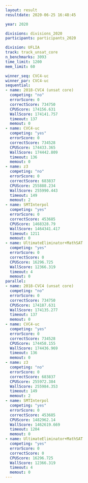 ```yaml
---
layout: result
resultdate: 2020-06-25 16:48:45

year: 2020

divisions: divisions_2020
participants: participants_2020

division: UFLIA
track: track_unsat_core
n_benchmarks: 3093
time_limit: 1200
mem_limit: 60

winner_seq: CVC4-uc
winner_par: CVC4-uc
sequential:
- name: 2018-CVC4 (unsat core)
  competing: "no"
  errorScore: 0
  correctScore: 734750
  CPUScore: 174156.631
  WallScore: 174141.757
  timeout: 137
  memout: 0
- name: CVC4-uc
  competing: "yes"
  errorScore: 0
  correctScore: 734528
  CPUScore: 174433.365
  WallScore: 174442.809
  timeout: 136
  memout: 0
- name: z3
  competing: "no"
  errorScore: 0
  correctScore: 683837
  CPUScore: 255888.234
  WallScore: 255990.443
  timeout: 149
  memout: 2
- name: SMTInterpol
  competing: "yes"
  errorScore: 0
  correctScore: 453685
  CPUScore: 1468328.79
  WallScore: 1464341.417
  timeout: 1211
  memout: 0
- name: UltimateEliminator+MathSAT
  competing: "yes"
  errorScore: 0
  correctScore: 0
  CPUScore: 16296.725
  WallScore: 12366.319
  timeout: 4
  memout: 0
parallel:
- name: 2018-CVC4 (unsat core)
  competing: "no"
  errorScore: 0
  correctScore: 734750
  CPUScore: 174187.631
  WallScore: 174135.277
  timeout: 137
  memout: 0
- name: CVC4-uc
  competing: "yes"
  errorScore: 0
  correctScore: 734528
  CPUScore: 174458.155
  WallScore: 174436.969
  timeout: 136
  memout: 0
- name: z3
  competing: "no"
  errorScore: 0
  correctScore: 683837
  CPUScore: 255972.384
  WallScore: 255984.353
  timeout: 149
  memout: 2
- name: SMTInterpol
  competing: "yes"
  errorScore: 0
  correctScore: 453685
  CPUScore: 1482962.14
  WallScore: 1462619.669
  timeout: 1204
  memout: 0
- name: UltimateEliminator+MathSAT
  competing: "yes"
  errorScore: 0
  correctScore: 0
  CPUScore: 16296.725
  WallScore: 12366.319
  timeout: 4
  memout: 0
---
```

